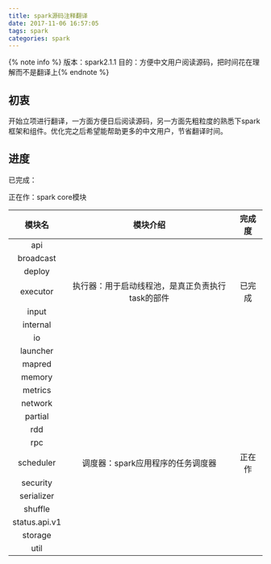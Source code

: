 ```yaml
---
title: spark源码注释翻译
date: 2017-11-06 16:57:05
tags: spark
categories: spark
---
```


{% note info %}
版本：spark2.1.1
目的：方便中文用户阅读源码，把时间花在理解而不是翻译上{% endnote %}

<!--请开始装逼-->

## 初衷

开始立项进行翻译，一方面方便日后阅读源码，另一方面先粗粒度的熟悉下spark框架和组件。优化完之后希望能帮助更多的中文用户，节省翻译时间。

<!-- more -->

## 进度

已完成：

正在作：spark core模块

|      模块名      |            模块介绍            | 完成度  |
| :-----------: | :------------------------: | :--: |
|      api      |                            |      |
|   broadcast   |                            |      |
|    deploy     |                            |      |
|   executor    | 执行器：用于启动线程池，是真正负责执行task的部件 | 已完成  |
|     input     |                            |      |
|   internal    |                            |      |
|      io       |                            |      |
|   launcher    |                            |      |
|    mapred     |                            |      |
|    memory     |                            |      |
|    metrics    |                            |      |
|    network    |                            |      |
|    partial    |                            |      |
|      rdd      |                            |      |
|      rpc      |                            |      |
|   scheduler   |    调度器：spark应用程序的任务调度器     | 正在作  |
|   security    |                            |      |
|  serializer   |                            |      |
|    shuffle    |                            |      |
| status.api.v1 |                            |      |
|    storage    |                            |      |
|     util      |                            |      |

<!--对不起，到时间了，请停止装逼-->


